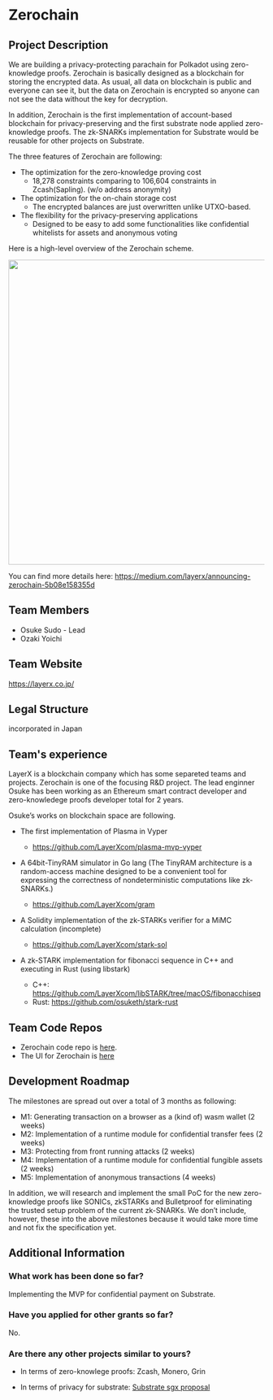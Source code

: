 # Zerochain
## Project Description
We are building a privacy-protecting parachain for Polkadot using zero-knowledge proofs. Zerochain is basically designed as a blockchain for storing the encrypted data. As usual, all data on blockchain is public and everyone can see it, but the data on Zerochain is encrypted so anyone can not see the data without the key for decryption.

In addition, Zerochain is the first implementation of account-based blockchain for privacy-preserving  and the first substrate node applied zero-knowledge proofs. The zk-SNARKs implementation for Substrate would be reusable for other projects on Substrate.

The three features of Zerochain are following:
* The optimization for the zero-knowledge proving cost
    * 18,278 constraints comparing to 106,604 constraints in Zcash(Sapling). (w/o address anonymity)
* The optimization for the on-chain storage cost
    * The encrypted balances are just overwritten unlike UTXO-based.
* The flexibility for the privacy-preserving applications
    * Designed to be easy to add some functionalities like confidential whitelists for assets and anonymous voting

Here is a high-level overview of the Zerochain scheme.
<div align="center">
<img src="https://user-images.githubusercontent.com/20852667/54922583-d4a16800-4f4b-11e9-8615-4a14d45206b8.png" width="600px">
</div>

You can find more details here:
https://medium.com/layerx/announcing-zerochain-5b08e158355d

## Team Members
* Osuke Sudo - Lead
* Ozaki Yoichi

## Team Website
https://layerx.co.jp/

## Legal Structure
incorporated in Japan

## Team's experience
LayerX is a blockchain company which has some separeted teams and projects. Zerochain is one of the focusing R&D project. The lead enginner Osuke has been working as an Ethereum smart contract developer and zero-knowledege proofs developer total for 2 years.

Osuke’s works on blockchain space are following.
* The first implementation of Plasma in Vyper
    * https://github.com/LayerXcom/plasma-mvp-vyper

* A 64bit-TinyRAM simulator in Go lang (The TinyRAM architecture is a random-access machine designed to be a convenient tool for expressing the correctness of nondeterministic computations like zk-SNARKs.)
    * https://github.com/LayerXcom/gram

* A Solidity implementation of the zk-STARKs verifier for a MiMC calculation (incomplete)
    * https://github.com/LayerXcom/stark-sol

* A zk-STARK implementation for fibonacci sequence in C++ and executing in Rust (using libstark)
    * C++: https://github.com/LayerXcom/libSTARK/tree/macOS/fibonacchiseq
    * Rust: https://github.com/osuketh/stark-rust

## Team Code Repos
* Zerochain code repo is [here](https://github.com/LayerXcom/zero-chain).
* The UI for Zerochain is [here](https://github.com/LayerXcom/zero-chain-ui)

## Development Roadmap
The milestones are spread out over a total of 3 months as following:
* M1: Generating transaction on a browser as a (kind of) wasm wallet (2 weeks)
* M2: Implementation of a runtime module for confidential transfer fees (2 weeks)
* M3: Protecting from front running attacks (2 weeks)
* M4: Implementation of a runtime module for confidential fungible assets (2 weeks)
* M5: Implementation of anonymous transactions (4 weeks)

In addition, we will research and implement the small PoC for the new zero-knowledge proofs like SONICs, zkSTARKs and Bulletproof for eliminating the trusted setup problem of the current zk-SNARKs. 
We don’t include, however, these into the above milestones because it would take more time and not fix the specification yet.

## Additional Information
### What work has been done so far?
Implementing the MVP for confidential payment on Substrate.

### Have you applied for other grants so far?
No.

### Are there any other projects similar to yours?
* In terms of zero-knowlege proofs: Zcash, Monero, Grin

* In terms of privacy for substrate: [Substrate sgx proposal](https://github.com/w3f/Web3-collaboration/blob/master/grants/speculative/substrate_sgx_proposal.md)
